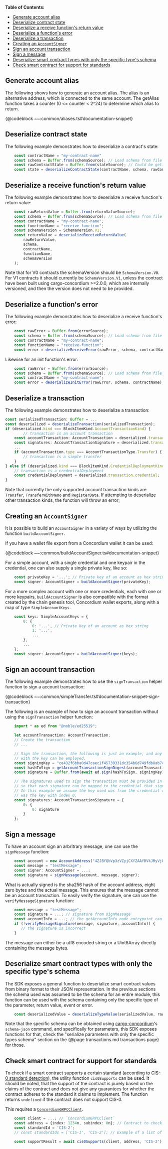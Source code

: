 
**Table of Contents:**
<!--toc:start-->
- [Generate account alias](#generate-account-alias)
- [Deserialize contract state](#deserialize-contract-state)
- [Deserialize a receive function's return value](#deserialize-a-receive-functions-return-value)
- [Deserialize a function's error](#deserialize-a-functions-error)
- [Deserialize a transaction](#deserialize-a-transaction)
- [Creating an `AccountSigner`](#creating-an-accountsigner)
- [Sign an account transaction](#sign-an-account-transaction)
- [Sign a message](#sign-a-message)
- [Deserialize smart contract types with only the specific type's schema](#deserialize-smart-contract-types-with-only-the-specific-types-schema)
- [Check smart contract for support for standards](#check-smart-contract-for-support-for-standards)
<!--toc:end-->

## Generate account alias

The following shows how to generate an account alias. The alias is an
alternative address, which is connected to the same account.  The getAlias
function takes a counter (0 <= counter < 2^24) to determine which alias
to return.

{@codeblock ~~:common/aliases.ts#documentation-snippet}

## Deserialize contract state

The following example demonstrates how to deserialize a contract's state:

```ts
    const contractName = "my-contract-name"
    const schema = Buffer.from(schemaSource); // Load schema from file
    const rawContractState = Buffer.from(stateSource); // Could be getinstanceInfo(...).model
    const state = deserializeContractState(contractName, schema, rawContractState);
```

## Deserialize a receive function's return value

The following example demonstrates how to deserialize a receive function's
return value:

```ts
    const rawReturnValue = Buffer.from(returnValueSource);
    const schema = Buffer.from(schemaSource); // Load schema from file
    const contractName = "my-contract-name";
    const functionName = "receive-function";
    const schemaVersion = SchemaVersion.V1;
    const returnValue = deserializeReceiveReturnValue(
        rawReturnValue,
        schema,
        contractName,
        functionName,
        schemaVersion
    );
```

Note that for V0 contracts the schemaVersion should be `SchemaVersion.V0`. For
V1 contracts it should currently be `SchemaVersion.V1`, unless the contract
have been built using cargo-concordium >=2.0.0, which are internally versioned,
and then the version does not need to be provided.

## Deserialize a function's error

The following example demonstrates how to deserialize a receive function's error:

```ts
    const rawError = Buffer.from(errorSource);
    const schema = Buffer.from(schemaSource); // Load schema from file
    const contractName = "my-contract-name";
    const functionName = "receive-function";
    const error = deserializeReceiveError(rawError, schema, contractName, functionName);
```

Likewise for an init function's error:

```ts
    const rawError = Buffer.from(errorSource);
    const schema = Buffer.from(schemaSource); // Load schema from file
    const contractName = "my-contract-name";
    const error = deserializeInitError(rawError, schema, contractName);
```

## Deserialize a transaction

<!-- TODO: Add typechecked examples for this section -->
The following example demonstrates how to deserialize a transaction:

```ts
const serializedTransaction: Buffer = ...
const deserialized = deserializeTransaction(serializedTransaction);
if (deserialized.kind === BlockItemKind.AccountTransactionKind) {
        // transaction is an account transaction
    const accountTransaction: AccountTransaction = deserialized.transaction.accountTransaction;
    const signatures: AccountTransactionSignature = deserialized.transaction.signatures;
    ...
    if (accountTransaction.type === AccountTransactionType.Transfer) {
        // transaction is a simple transfer
    }
} else if (deserialized.kind === BlockItemKind.CredentialDeploymentKind) {
    // transaction is a credentialDeployment
    const credentialDeployment = deserialized.transaction.credential;
}
```

Note that currently the only supported account transaction kinds are
`Transfer`, `TransferWithMemo` and `RegisterData`. If attempting to deserialize
other transaction kinds, the function will throw an error;

## Creating an `AccountSigner`

It is possible to build an `AccountSigner` in a variety of ways by utilizing
the function `buildAccountSigner`.

If you have a wallet file export from a Concordium wallet it can be used:

{@codeblock ~~:common/buildAccountSigner.ts#documentation-snippet}

For a simple account, with a single credential and one keypair in the
credential, one can also supply a single private key, like so:

```ts
    const privateKey = '...'; // Private key of an account as hex string
    const signer: AccountSigner = buildAccountSigner(privateKey);
```

For a more complex account with one or more credentials, each with one or more
keypairs, `buildAccountSigner` is also compatible with the format created by
the chain genesis tool, Concordium wallet exports, along with a map of type
`SimpleAccountKeys`.

```ts
    const keys: SimpleAccountKeys = {
        0: {
            0: '...', // Private key of an account as hex string
            1: '...',
            ...
        },
        ...
    };
    const signer: AccountSigner = buildAccountSigner(keys);
```

## Sign an account transaction

The following example demonstrates how to use the `signTransaction` helper
function to sign a account transaction:

{@codeblock ~~:common/simpleTransfer.ts#documentation-snippet-sign-transaction}

The following is an example of how to sign an account transaction without
using the `signTransaction` helper function:

<!-- TODO: Add typechecked examples for this codeblock -->
```ts
    import * as ed from "@noble/ed25519";

    let accountTransaction: AccountTransaction;
    // Create the transaction
    // ...

    // Sign the transaction, the following is just an example, and any method for signing
    // with the key can be employed.
    const signingKey = "ce432f6bba0d47caec1f45739331dc354b6d749fdb8ab7c2b7f6cb24db39ca0c";
    const hashToSign = getAccountTransactionSignDigest(accountTransaction);
    const signature = Buffer.from(await ed.sign(hashToSign, signingKey)).toString("hex");

    // The signatures used to sign the transaction must be provided in a structured way,
    // so that each signature can be mapped to the credential that signed the transaction.
    // In this example we assume the key used was from the credential with index 0, and it
    // was the key with index 0.
    const signatures: AccountTransactionSignature = {
        0: {
            0: signature
        }
    };
```

## Sign a message

<!-- TODO: Add typechecked examples for this section -->
To have an account sign an arbritrary message, one can use the `signMessage`
function:

```ts
    const account = new AccountAddress("4ZJBYQbVp3zVZyjCXfZAAYBVkJMyVj8UKUNj9ox5YqTCBdBq2M");
    const message = "testMessage";
    const signer: AccountSigner = ...;
    const signature = signMessage(account, message, signer);
```

What is actually signed is the sha256 hash of the account address, eight
zero bytes and the actual message. This ensures that the message cannot
be an account transaction. To easily verify the signature, one can use the
`verifyMessageSignature` function:

```ts
    const message = "testMessage";
    const signature = ...; // signature from signMessage
    const accountInfo = ...; // the getAccountInfo node entrypoint can be used for this
    if (!verifyMessageSignature(message, signature, accountInfo)) {
       // the signature is incorrect
    }
```

The message can either be a utf8 encoded string or a Uint8Array directly
containing the message bytes.

## Deserialize smart contract types with only the specific type's schema

The SDK exposes a general function to deserialize smart contract values
from binary format to their JSON representation. In the previous sections
the schema used was assumed to be the schema for an entire module, this
function can be used with the schema containing only the specific type of
the parameter, return value, event or error.

```ts
    const deserializedValue = deserializeTypeValue(serializedValue, rawTypeSchema);
```

Note that the specific schema can be obtained using
[cargo-concordium](https://developer.concordium.software/en/mainnet/smart-contracts/guides/setup-tools.html#cargo-concordium)'s
`schema-json` command, and specifically for parameters, this SDK exposes
functions for that, check the "serialize parameters with only the specific
types schema" section on the {@page transactions.md transactions page}
for those.

## Check smart contract for support for standards

To check if a smart contract supports a certain standard (according to [CIS-0
standard detection](https://proposals.concordium.software/CIS/cis-0.html)),
the utility function `cis0Supports` can be used. It should be noted, that
the support of the contract is purely based on the claims of the contract
and does not give any guarantees for whether the contract adheres to the
standard it claims to implement. The function returns `undefined` if the
contract does not support CIS-0.

This requires a [`ConcordiumGRPCClient`](../classes/grpc.ConcordiumGRPCClient.html).

```ts
    const client = ...; // `ConcordiumGRPCClient`
    const address = {index: 1234n, subindex: 0n}; // Contract to check for support.
    const standardId = 'CIS-2';
    // const standardIds = ['CIS-1', 'CIS-2']; // Example of a list of standards to check for.

    const supportResult = await cis0Supports(client, address, 'CIS-2');
```
